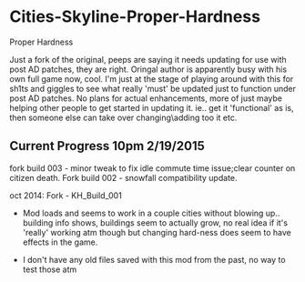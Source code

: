 # Cities-Skyline-Proper-Hardness
Proper Hardness



Just a fork of the original, peeps are saying it needs updating for use with post AD patches, they are right.
Oringal author is apparently busy with his own full game now, cool.
I'm just at the stage of playing around with this for sh1ts and giggles to see what
really 'must' be updated just to function under post AD patches. 
No plans for actual enhancements, more of just maybe helping other people to get started in updating it.
ie.. get it 'functional' as is, then someone else can take over changing\adding too it etc.


Current Progress 10pm 2/19/2015
----------------------------
fork build 003 - minor tweak to fix idle commute time issue;clear counter on citizen death.
Fork build 002 - snowfall compatibility update.

oct 2014:
Fork - KH_Build_001
- Mod loads and seems to work in a couple cities without blowing up.. building info shows, buildings seem
to actually grow, no real idea if it's 'really' working atm though but changing hard-ness does seem to have
effects in the game.

- I don't have any old files saved with this mod from the past, no way to test those atm